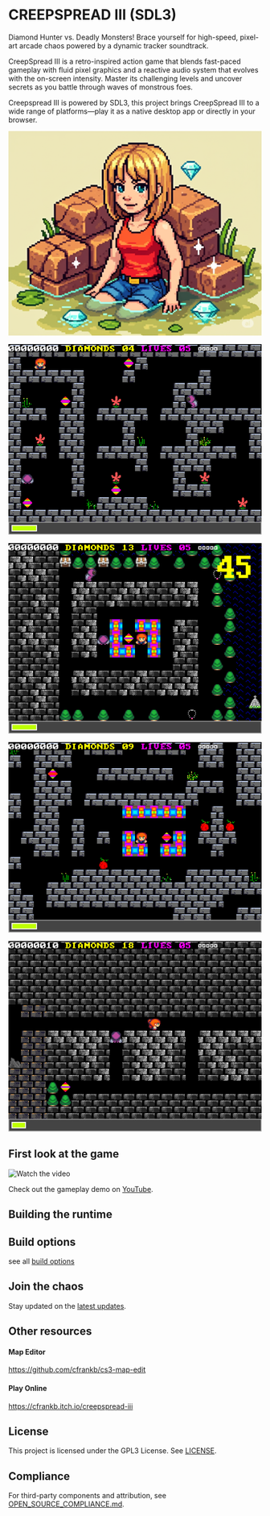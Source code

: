 # CREEPSPREAD III (SDL3)

Diamond Hunter vs. Deadly Monsters! Brace yourself for high-speed, pixel-art arcade chaos powered by a dynamic tracker soundtrack.

CreepSpread III is a retro-inspired action game that blends fast-paced gameplay with fluid pixel graphics and a reactive audio system that evolves with the on-screen intensity. Master its challenging levels and uncover secrets as you battle through waves of monstrous foes.

Creepspread III is powered by SDL3, this project brings CreepSpread III to a wide range of platforms—play it as a native desktop app or directly in your browser.

![alt text](images/3552as3552as3552.png)

![alt text](images/screenshot20250807-225257.png)

![alt text](images/screenshot20250807-225306.png)

![alt text](images/screenshot20250807-225315.png)

![alt text](images/screenshot20250807-225339.png)

## First look at the game

![Watch the video](https://img.youtube.com/vi/K8tYE7sSkcQ/hqdefault.jpg)

Check out the gameplay demo on [YouTube](https://www.youtube.com/watch?v=K8tYE7sSkcQ).

## Building the runtime

## Build options

see all [build options](techdocs/BUILD.md)

## Join the chaos

Stay updated on the [latest updates](https://discord.gg/c7AmpFu4).

## Other resources

#### Map Editor

https://github.com/cfrankb/cs3-map-edit

#### Play Online

https://cfrankb.itch.io/creepspread-iii

## License

This project is licensed under the GPL3 License. See [LICENSE](./LICENSE).

## Compliance

For third-party components and attribution, see [OPEN_SOURCE_COMPLIANCE.md](techdocs/OPEN_SOURCE_COMPLIANCE.md).
